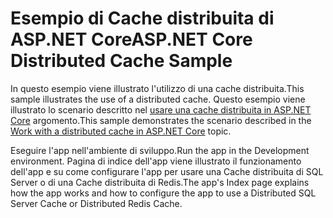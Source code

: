 # <a name="aspnet-core-distributed-cache-sample"></a><span data-ttu-id="20c1d-101">Esempio di Cache distribuita di ASP.NET Core</span><span class="sxs-lookup"><span data-stu-id="20c1d-101">ASP.NET Core Distributed Cache Sample</span></span>

<span data-ttu-id="20c1d-102">In questo esempio viene illustrato l'utilizzo di una cache distribuita.</span><span class="sxs-lookup"><span data-stu-id="20c1d-102">This sample illustrates the use of a distributed cache.</span></span> <span data-ttu-id="20c1d-103">Questo esempio viene illustrato lo scenario descritto nel [usare una cache distribuita in ASP.NET Core](https://docs.microsoft.com/aspnet/core/performance/caching/distributed) argomento.</span><span class="sxs-lookup"><span data-stu-id="20c1d-103">This sample demonstrates the scenario described in the [Work with a distributed cache in ASP.NET Core](https://docs.microsoft.com/aspnet/core/performance/caching/distributed) topic.</span></span>

<span data-ttu-id="20c1d-104">Eseguire l'app nell'ambiente di sviluppo.</span><span class="sxs-lookup"><span data-stu-id="20c1d-104">Run the app in the Development environment.</span></span> <span data-ttu-id="20c1d-105">Pagina di indice dell'app viene illustrato il funzionamento dell'app e su come configurare l'app per usare una Cache distribuita di SQL Server o di una Cache distribuita di Redis.</span><span class="sxs-lookup"><span data-stu-id="20c1d-105">The app's Index page explains how the app works and how to configure the app to use a Distributed SQL Server Cache or Distributed Redis Cache.</span></span>
